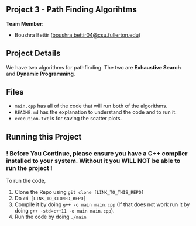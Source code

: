 ## Project 3 - Path Finding Algorihtms

**Team Member:**

- Boushra Bettir (boushra.bettir04@csu.fullerton.edu)

## Project Details

We have two algorithms for pathfinding. The two are **Exhaustive Search** and **Dynamic Programming**.

## Files

- `main.cpp` has all of the code that will run both of the algorithms.
- `README.md` has the explanation to understand the code and to run it.
- `execution.txt` is for saving the scatter plots.

## Running this Project

### ! Before You Continue, please ensure you have a C++ compiler installed to your system. Without it you WILL NOT be able to run the project !

To run the code,

1. Clone the Repo using `git clone [LINK_TO_THIS_REPO]`
2. Do `cd [LINK_TO_CLONED_REPO]`
3. Compile it by doing `g++ -o main main.cpp` (If that does not work run it by doing `g++ -std=c++11 -o main main.cpp`).
4. Run the code by doing `./main`
